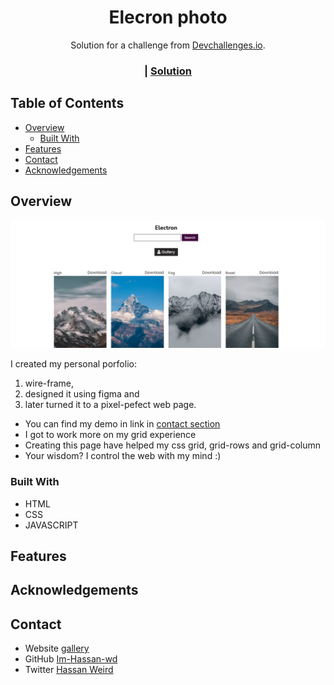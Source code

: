 
<h1 align="center">Elecron photo</h1>

<div align="center">
   Solution for a challenge from  <a href="http://devchallenges.io" target="_blank">Devchallenges.io</a>.
</div>

<div align="center">
  <h3>
    <span> | </span>
    <a href="https://electronphoto.netlify.app/">
      Solution
    </a>
  </h3>
</div>

<!-- TABLE OF CONTENTS -->

## Table of Contents

- [Overview](#overview)
  - [Built With](#built-with)
- [Features](#features)
- [Contact](#contact)
- [Acknowledgements](#acknowledgements)

<!-- OVERVIEW -->

## Overview

![screenshot](https://raw.githubusercontent.com/Im-Hassan-wd/sponge-s-portfolio/master/img/electron-home.PNG)

I created my personal porfolio:
1. wire-frame, 
2. designed it using figma and 
3. later turned it to a pixel-pefect web page.

- You can find my demo in link in [contact section](#contact)
- I got to work more on my grid experience
- Creating this page have helped my css grid, grid-rows and grid-column
- Your wisdom? I control the web with my mind :)

### Built With

<!-- This section should list any major frameworks that you built your project using. Here are a few examples.-->

- HTML
- CSS
- JAVASCRIPT

## Features

<!-- List the features of your application or follow the template. Don't share the figma file here :) -->
<!--
This application/site was created as a submission to a [DevChallenges](https://devchallenges.io/challenges) challenge. The [challenge](https://devchallenges.io/challenges/gcbWLxG6wdennelX7b8I) was to build an application to complete the given user stories. -->

## Acknowledgements

<!-- This section should list any articles or add-ons/plugins that helps you to complete the project. This is optional but it will help you in the future. For exmpale -->

## Contact

- Website [gallery](https://https://netsponge.netlify.app/)
- GitHub [Im-Hassan-wd](https://github.com/Im-Hassan-wd)
- Twitter [Hassan Weird](https://twitter.com/hassan_weird)